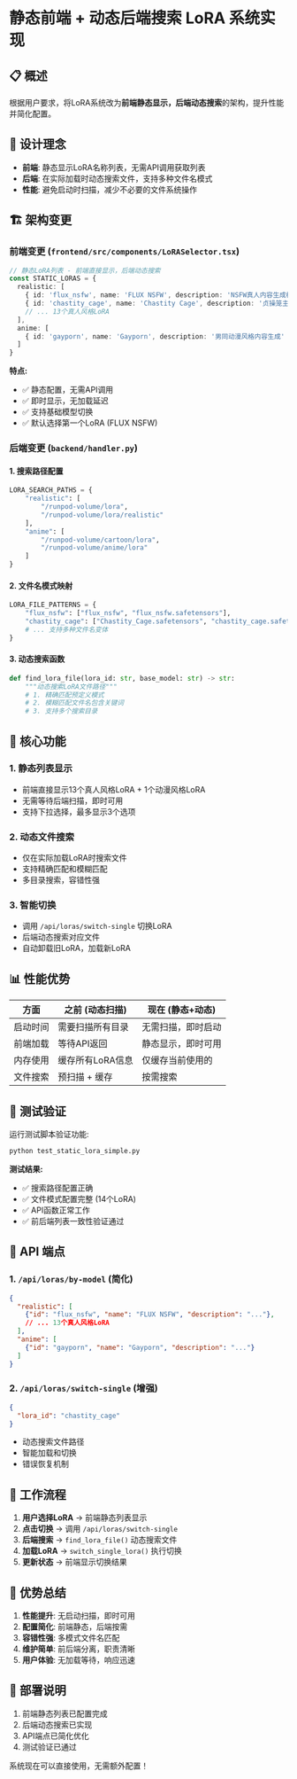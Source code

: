 # 静态前端 + 动态后端搜索 LoRA 系统实现

## 📋 概述

根据用户要求，将LoRA系统改为**前端静态显示，后端动态搜索**的架构，提升性能并简化配置。

## 🎯 设计理念

- **前端**: 静态显示LoRA名称列表，无需API调用获取列表
- **后端**: 在实际加载时动态搜索文件，支持多种文件名模式
- **性能**: 避免启动时扫描，减少不必要的文件系统操作

## 🏗️ 架构变更

### 前端变更 (`frontend/src/components/LoRASelector.tsx`)

```typescript
// 静态LoRA列表 - 前端直接显示，后端动态搜索
const STATIC_LORAS = {
  realistic: [
    { id: 'flux_nsfw', name: 'FLUX NSFW', description: 'NSFW真人内容生成模型' },
    { id: 'chastity_cage', name: 'Chastity Cage', description: '贞操笼主题内容生成' },
    // ... 13个真人风格LoRA
  ],
  anime: [
    { id: 'gayporn', name: 'Gayporn', description: '男同动漫风格内容生成' }
  ]
}
```

**特点:**
- ✅ 静态配置，无需API调用
- ✅ 即时显示，无加载延迟
- ✅ 支持基础模型切换
- ✅ 默认选择第一个LoRA (FLUX NSFW)

### 后端变更 (`backend/handler.py`)

#### 1. 搜索路径配置
```python
LORA_SEARCH_PATHS = {
    "realistic": [
        "/runpod-volume/lora",
        "/runpod-volume/lora/realistic"
    ],
    "anime": [
        "/runpod-volume/cartoon/lora",
        "/runpod-volume/anime/lora"
    ]
}
```

#### 2. 文件名模式映射
```python
LORA_FILE_PATTERNS = {
    "flux_nsfw": ["flux_nsfw", "flux_nsfw.safetensors"],
    "chastity_cage": ["Chastity_Cage.safetensors", "chastity_cage.safetensors", "ChastityCase.safetensors"],
    # ... 支持多种文件名变体
}
```

#### 3. 动态搜索函数
```python
def find_lora_file(lora_id: str, base_model: str) -> str:
    """动态搜索LoRA文件路径"""
    # 1. 精确匹配预定义模式
    # 2. 模糊匹配文件名包含关键词
    # 3. 支持多个搜索目录
```

## 🔧 核心功能

### 1. 静态列表显示
- 前端直接显示13个真人风格LoRA + 1个动漫风格LoRA
- 无需等待后端扫描，即时可用
- 支持下拉选择，最多显示3个选项

### 2. 动态文件搜索
- 仅在实际加载LoRA时搜索文件
- 支持精确匹配和模糊匹配
- 多目录搜索，容错性强

### 3. 智能切换
- 调用 `/api/loras/switch-single` 切换LoRA
- 后端动态搜索对应文件
- 自动卸载旧LoRA，加载新LoRA

## 📊 性能优势

| 方面 | 之前 (动态扫描) | 现在 (静态+动态) |
|------|----------------|------------------|
| 启动时间 | 需要扫描所有目录 | 无需扫描，即时启动 |
| 前端加载 | 等待API返回 | 静态显示，即时可用 |
| 内存使用 | 缓存所有LoRA信息 | 仅缓存当前使用的 |
| 文件搜索 | 预扫描 + 缓存 | 按需搜索 |

## 🧪 测试验证

运行测试脚本验证功能:
```bash
python test_static_lora_simple.py
```

**测试结果:**
- ✅ 搜索路径配置正确
- ✅ 文件模式配置完整 (14个LoRA)
- ✅ API函数正常工作
- ✅ 前后端列表一致性验证通过

## 📝 API 端点

### 1. `/api/loras/by-model` (简化)
```json
{
  "realistic": [
    {"id": "flux_nsfw", "name": "FLUX NSFW", "description": "..."},
    // ... 13个真人风格LoRA
  ],
  "anime": [
    {"id": "gayporn", "name": "Gayporn", "description": "..."}
  ]
}
```

### 2. `/api/loras/switch-single` (增强)
```json
{
  "lora_id": "chastity_cage"
}
```
- 动态搜索文件路径
- 智能加载和切换
- 错误恢复机制

## 🔄 工作流程

1. **用户选择LoRA** → 前端静态列表显示
2. **点击切换** → 调用 `/api/loras/switch-single`
3. **后端搜索** → `find_lora_file()` 动态搜索文件
4. **加载LoRA** → `switch_single_lora()` 执行切换
5. **更新状态** → 前端显示切换结果

## 🎉 优势总结

1. **性能提升**: 无启动扫描，即时可用
2. **配置简化**: 前端静态，后端按需
3. **容错性强**: 多模式文件名匹配
4. **维护简单**: 前后端分离，职责清晰
5. **用户体验**: 无加载等待，响应迅速

## 🚀 部署说明

1. 前端静态列表已配置完成
2. 后端动态搜索已实现
3. API端点已简化优化
4. 测试验证已通过

系统现在可以直接使用，无需额外配置！ 